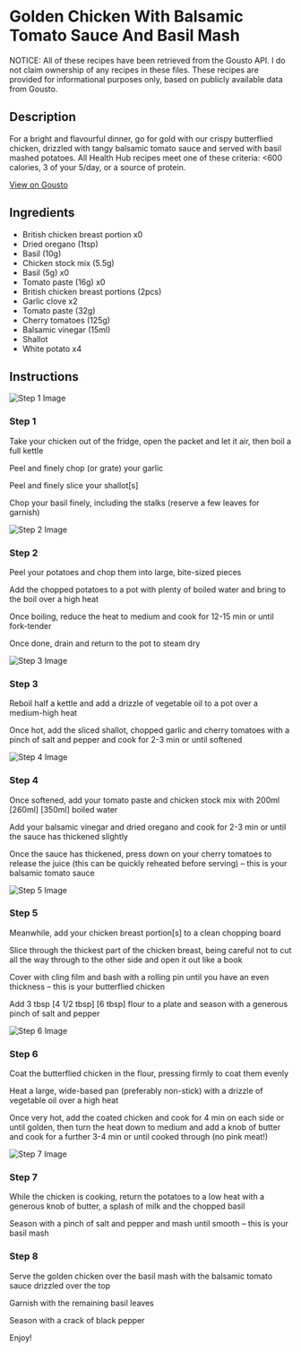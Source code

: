 # Golden Chicken With Balsamic Tomato Sauce And Basil Mash

NOTICE: All of these recipes have been retrieved from the Gousto API. I do not claim ownership of any recipes in these files. These recipes are provided for informational purposes only, based on publicly available data from Gousto.

## Description

For a bright and flavourful dinner, go for gold with our crispy butterflied chicken, drizzled with tangy balsamic tomato sauce and served with basil mashed potatoes. All Health Hub recipes meet one of these criteria: <600 calories, 3 of your 5/day, or a source of protein.

[View on Gousto](https://www.gousto.co.uk/recipes/cookbook/golden-chicken-with-balsamic-tomato-sauce-basil-mash)

## Ingredients

- British chicken breast portion x0
- Dried oregano (1tsp)
- Basil (10g)
- Chicken stock mix (5.5g)
- Basil (5g) x0
- Tomato paste (16g) x0
- British chicken breast portions (2pcs)
- Garlic clove x2
- Tomato paste (32g)
- Cherry tomatoes (125g)
- Balsamic vinegar (15ml)
- Shallot
- White potato x4

## Instructions

![Step 1 Image](https://production-media.gousto.co.uk/cms/recipe-step-image/Step-1-1681900671389-x200.jpg)

### Step 1

Take your chicken out of the fridge, open the packet and let it air, then boil a full kettle

Peel and finely chop (or grate) your garlic

Peel and finely slice your shallot[s]

Chop your basil finely, including the stalks (reserve a few leaves for garnish)

![Step 2 Image](https://production-media.gousto.co.uk/cms/recipe-step-image/Step-2-1681900677116-x200.jpg)

### Step 2

Peel your potatoes and chop them into large, bite-sized pieces

Add the chopped potatoes to a pot with plenty of boiled water and bring to the boil over a high heat

Once boiling, reduce the heat to medium and cook for 12-15 min or until fork-tender

Once done, drain and return to the pot to steam dry

![Step 3 Image](https://production-media.gousto.co.uk/cms/recipe-step-image/Step-3-1681900681097-x200.jpg)

### Step 3

Reboil half a kettle and add a drizzle of vegetable oil to a pot over a medium-high heat

Once hot, add the sliced shallot, chopped garlic and cherry tomatoes with a pinch of salt and pepper and cook for 2-3 min or until softened

![Step 4 Image](https://production-media.gousto.co.uk/cms/recipe-step-image/Step-4-1681900688146-x200.jpg)

### Step 4

Once softened, add your tomato paste and chicken stock mix with 200ml <span class="text-purple">[260ml]</span> <span class="text-danger">[350ml]</span> boiled water

Add your balsamic vinegar and dried oregano and cook for 2-3 min or until the sauce has thickened slightly

Once the sauce has thickened, press down on your cherry tomatoes to release the juice (this can be quickly reheated before serving) – this is your balsamic tomato sauce

![Step 5 Image](https://production-media.gousto.co.uk/cms/recipe-step-image/Step-5-1681900692613-x200.jpg)

### Step 5

Meanwhile, add your chicken breast portion[s] to a clean chopping board

Slice through the thickest part of the chicken breast, being careful not to cut all the way through to the other side and open it out like a book

Cover with cling film and bash with a rolling pin until you have an even thickness – this is your butterflied chicken

Add 3 tbsp<span class="text-purple"> [4 1/2 tbsp]</span><span class="text-danger"> [6 tbsp]</span> flour to a plate and season with a generous pinch of salt and pepper

![Step 6 Image](https://production-media.gousto.co.uk/cms/recipe-step-image/Step-6-1681900696546-x200.jpg)

### Step 6

Coat the butterflied chicken in the flour, pressing firmly to coat them evenly

Heat a large, wide-based pan (preferably non-stick) with a drizzle of vegetable oil over a high heat

Once very hot, add the coated chicken and cook for 4 min on each side or until golden, then turn the heat down to medium and add a knob of butter and cook for a further 3-4 min or until cooked through (no pink meat!)

![Step 7 Image](https://production-media.gousto.co.uk/cms/recipe-step-image/Step-7-1681900701034-x200.jpg)

### Step 7

While the chicken is cooking, return the potatoes to a low heat with a generous knob of butter, a splash of milk and the chopped basil

Season with a pinch of salt and pepper and mash until smooth – this is your basil mash

### Step 8

Serve the golden chicken over the basil mash with the balsamic tomato sauce drizzled over the top

Garnish with the remaining basil leaves

Season with a crack of black pepper

Enjoy!

